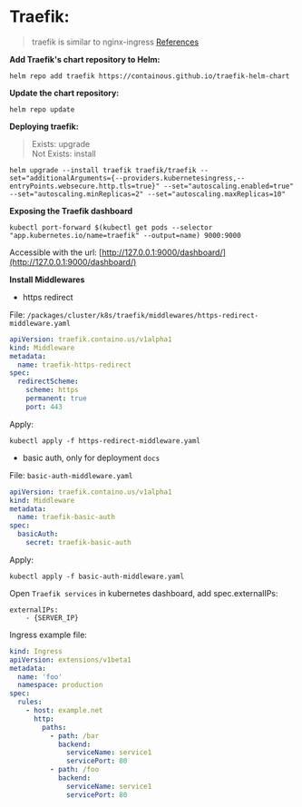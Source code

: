 # Traefik:

> traefik is similar to nginx-ingress
> [References](https://github.com/containous/traefik-helm-chart)

**Add Traefik's chart repository to Helm:**

```none
helm repo add traefik https://containous.github.io/traefik-helm-chart
```

**Update the chart repository:**

```none
helm repo update
```

**Deploying traefik:**

> Exists: upgrade \
> Not Exists: install

```none
helm upgrade --install traefik traefik/traefik --set="additionalArguments={--providers.kubernetesingress,--entryPoints.websecure.http.tls=true}" --set="autoscaling.enabled=true" --set="autoscaling.minReplicas=2" --set="autoscaling.maxReplicas=10"
```

**Exposing the Traefik dashboard**

```none
kubectl port-forward $(kubectl get pods --selector "app.kubernetes.io/name=traefik" --output=name) 9000:9000
```

Accessible with the url: [http://127.0.0.1:9000/dashboard/](http://127.0.0.1:9000/dashboard/)

**Install Middlewares**

- https redirect

File: `/packages/cluster/k8s/traefik/middlewares/https-redirect-middleware.yaml`

```yaml
apiVersion: traefik.containo.us/v1alpha1
kind: Middleware
metadata:
  name: traefik-https-redirect
spec:
  redirectScheme:
    scheme: https
    permanent: true
    port: 443
```

Apply:

```none
kubectl apply -f https-redirect-middleware.yaml
```

- basic auth, only for deployment `docs`

File: `basic-auth-middleware.yaml`

```yaml
apiVersion: traefik.containo.us/v1alpha1
kind: Middleware
metadata:
  name: traefik-basic-auth
spec:
  basicAuth:
    secret: traefik-basic-auth
```

Apply:

```none
kubectl apply -f basic-auth-middleware.yaml
```

Open `Traefik services` in kubernetes dashboard, add spec.externalIPs:

```none
externalIPs:
    - {SERVER_IP}
```

Ingress example file:

```yaml
kind: Ingress
apiVersion: extensions/v1beta1
metadata:
  name: 'foo'
  namespace: production
spec:
  rules:
    - host: example.net
      http:
        paths:
          - path: /bar
            backend:
              serviceName: service1
              servicePort: 80
          - path: /foo
            backend:
              serviceName: service1
              servicePort: 80
```
